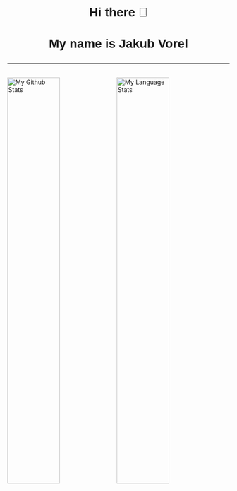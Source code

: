 <!DOCTYPE html>

<html>

<head>
<link href='https://fonts.googleapis.com/css?family=Alfa Slab One' rel='stylesheet'>
</head>

<body>
<h2 style="text-align: center; font-size: 1.75rem; font-family: 'Alfa Slab One', sans-serif;">Hi there 👋</h2>

<h3 style="text-align: center; font-size: 1.75rem; font-family: 'Alfa Slab One', sans-serif;">My name is Jakub Vorel</h3>

<hr>
<br>

<div>
  <img style="height: auto; width: 48.5%;" src="https://github-readme-stats.vercel.app/api?username=jacobv-dev&show_icons=true&theme=react&include_all_commits=true" alt="My Github Stats">
  <img style="height: auto; width: 48.5%;" src="https://github-readme-stats.vercel.app/api/top-langs/?username=jacobv-dev&layout=compact&theme=react" alt="My Language Stats">
</div>

</body>
</html>